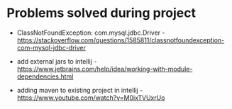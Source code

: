 # Problems solved during project

- ClassNotFoundException: com.mysql.jdbc.Driver -
    https://stackoverflow.com/questions/1585811/classnotfoundexception-com-mysql-jdbc-driver
- add external jars to intellij -
    https://www.jetbrains.com/help/idea/working-with-module-dependencies.html

- adding maven to existing project in intellij -
    https://www.youtube.com/watch?v=M0ixTVUxrUo